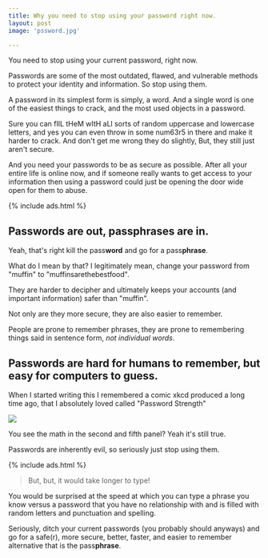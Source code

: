 ```yaml
---
title: Why you need to stop using your password right now.
layout: post
image: 'pssword.jpg'

---
```


You need to stop using your current password, right now. 

Passwords are some of the most outdated, flawed, and vulnerable methods to protect your identity and information. So stop using them. 

A password in its simplest form is simply, a word. And a single word is one of the easiest things to crack, and the most used objects in a password. 

Sure you can fIlL tHeM wItH aLl sorts of random uppercase and lowercase letters, and yes you can even throw in some num63r5 in there and make it harder to crack. And don't get me wrong they do slightly, But, they still just aren't secure. 

And you need your passwords to be as secure as possible. After all your entire life is online now, and if someone really wants to get access to your information then using a password could just be opening the door wide open for them to abuse. 

{% include ads.html %} 

## Passwords are out, passphrases are in.

Yeah, that's right kill the pass**word** and go for a pass**phrase**. 

What do I mean by that? I legitimately mean, change your password from "muffin" to "muffinsarethebestfood". 

They are harder to decipher and ultimately keeps your accounts (and important information) safer than "muffin". 

Not only are they more secure, they are also easier to remember. 

People are prone to remember phrases, they are prone to remembering things said in sentence form, *not individual words*. 

## Passwords are hard for humans to remember, but easy for computers to guess.

When I started writing this I remembered a comic xkcd produced a long time ago, that I absolutely loved called "Password Strength" 

![](http://imgs.xkcd.com/comics/password_strength.png)

You see the math in the second and fifth panel? Yeah it's still true. 

Passwords are inherently evil, so seriously just stop using them. 

{% include ads.html %} 

> But, but, it would take longer to type!

You would be surprised at the speed at which you can type a phrase you know versus a password that you have no relationship with and is filled with random letters and punctuation and spelling.

Seriously, ditch your current passwords (you probably should anyways) and go for a safe(r), more secure, better, faster, and easier to remember alternative that is the pass**phrase**.

